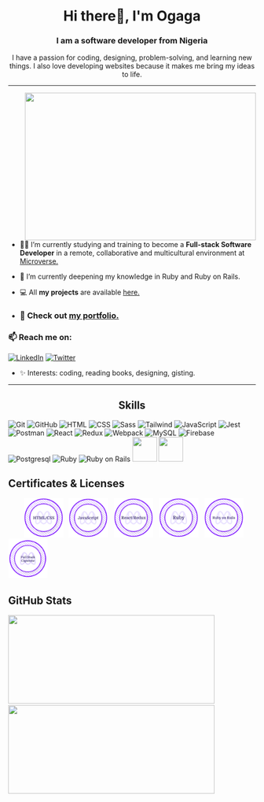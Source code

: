 <h1 align="center"> Hi there👋, I'm Ogaga</h1>
<h3 align="center">I am a software developer from Nigeria</h3>

<p align="center">I have a passion for coding, designing, problem-solving, and learning new things. I also love developing websites because it makes me bring my ideas to life.</p>

---
<img align="right" width="470px" height="300px" src="https://media.giphy.com/media/Ah3zHH7hvsSB2/giphy.gif">

- 👩‍💻 I’m currently studying and training to become a **Full-stack Software Developer** in a remote, collaborative and multicultural environment at [Microverse.](https://github.com/microverseinc)

- 🌱 I’m currently deepening my knowledge in Ruby and Ruby on Rails.

- 💻 All **my projects** are available [here.](https://github.com/Ogaga01?tab=repositories)
- ### 🚀 Check out [my portfolio.](https://ogaga.me/)

### 📫 Reach me on:

[![LinkedIn](https://img.shields.io/badge/LinkedIn-%230077B5.svg?logo=linkedin&logoColor=white)](https://www.linkedin.com/in/ogaga-iyara-0339b0105/) [![Twitter](https://img.shields.io/badge/Twitter-%231DA1F2.svg?logo=Twitter&logoColor=white)](https://twitter.com/i_ogaga_n)

- ✨ Interests: coding, reading books, designing, gisting.

---

<h2 align="center">Skills</h2>
<p align="center">
  <div>
	<img height="50" src="https://user-images.githubusercontent.com/25181517/117364277-fc4eb280-aebd-11eb-8769-a3583c6a2037.png" alt="Git" title="Git" />
	<img height="50" src="https://user-images.githubusercontent.com/25181517/117364276-fc4eb280-aebd-11eb-92ba-8a6ef74b7313.png" alt="GitHub" title="GitHub" />
	<img height="50" src="https://user-images.githubusercontent.com/25181517/117447535-f00a3a00-af3d-11eb-89bf-45aaf56dbaf1.png" alt="HTML" title="HTML" />
	<img height="50" src="https://user-images.githubusercontent.com/25181517/117447663-0fa16280-af3e-11eb-8677-bcf8e4f8e298.png" alt="CSS" title="CSS" />
	<img height="50" src="https://github.com/get-icon/geticon/raw/master/icons/sass.svg" alt="Sass" title="Sass" />
	<img height="50" src="https://raw.githubusercontent.com/michaelkolesidis/tech-icons/3f4f5fbef9a8e5dae8dc9cab983472a9222993b9/icons/tailwindcss/tailwindcss-plain.svg" alt="Tailwind" title="Tailwind" />
	<img height="50" width="50" src="https://user-images.githubusercontent.com/25181517/117447155-6a868a00-af3d-11eb-9cfe-245df15c9f3f.png" alt="JavaScript" title="JavaScript" />
	<img height="50" width="50" src="https://github.com/get-icon/geticon/raw/master/icons/jest.svg" alt="Jest" title="Jest" />
	<img height="50" width="50" src="https://user-images.githubusercontent.com/25181517/121302453-01a67f00-c8fa-11eb-8c86-2ee00734c9a8.png" alt="Postman" title="Postman" />
	<img height="50" width="50" src="https://github.com/get-icon/geticon/raw/master/icons/react.svg" alt="React" title="React" />
	<img height="50" width="50" src="https://github.com/get-icon/geticon/raw/master/icons/redux.svg" alt="Redux" title="Redux" />
	<img height="50" width="50" src="https://github.com/get-icon/geticon/raw/master/icons/webpack.svg" alt="Webpack" title="Webpack" />
	<img height="50" width="50" src="https://github.com/get-icon/geticon/raw/master/icons/mysql.svg" alt="MySQL" title="MySQL" />
	<img height="50" width="50" src="https://github.com/get-icon/geticon/raw/master/icons/firebase.svg" alt="Firebase" title="Firebase" />
	<img height="50" width="50" src="https://github.com/get-icon/geticon/raw/master/icons/postgresql.svg" alt="Postgresql" title="Postgresql" />
	<img height="50" width="50" src="https://user-images.githubusercontent.com/25181517/192603745-7d34df9e-7756-4756-a539-6a61badf7a80.png" alt="Ruby" title="Ruby" />
	<img height="50" width="50" src="https://user-images.githubusercontent.com/25181517/192603748-3ac17112-3653-4257-80da-a57334b11411.png" alt="Ruby on Rails" title="Ruby on Rails" />
	<img height="50" width="50" src="https://cdn.jsdelivr.net/gh/devicons/devicon/icons/nodejs/nodejs-original.svg" />
 	<img height="50" width="50" src="https://cdn.jsdelivr.net/gh/devicons/devicon/icons/express/express-original.svg" />
</div>
</p>
<h2 align="left">Certificates & Licenses</h2>
<p align="left">
  &nbsp; &nbsp; &nbsp; &nbsp; <a href="https://www.credential.net/ba59dc0e-d33d-48d2-a6ae-6b94736a9984#gs.2qlk0k" target="blank"><img src="./images/html-css-badge.png" width="80"></a> &nbsp; <a href="https://www.credential.net/8dc30957-8cc7-42c6-93df-43bc32535948#gs.2qll15" target="blank"><img src="./images/js-badge.png" width="80"></a> &nbsp; <a href="https://www.credential.net/7bc821c5-b53f-4769-8529-4c8f6eb45d99" target="blank"><img src="./images/react-badge.png" width="80"></a> &nbsp; <a href="https://www.credential.net/58a14aaf-67c7-42f7-9a62-e644d9cd4776#gs.2qlh91" target="blank"><img src="./images/ruby-badge.png" width="80"></a> &nbsp; <a href="https://www.credential.net/3e16ee2f-1975-4792-91dc-bb214aa46177#gs.2qof9v" target="blank"><img src="./images/ror-badge.png" width="80"></a> &nbsp; <a href="https://www.credential.net/6f15f7c4-8932-427e-936b-6095befaf6f5#gs.2qoe90" target="blank"><img src="./images/web-dev-badge.png" width="80"></a>
</p>

<h2 align ="left">GitHub Stats</h2>
<div>
  <img height="180" width="420" src="https://github-readme-stats-eight-theta.vercel.app/api?username=ogaga01&show_icons=true&theme=nightowl&count_private=true"/>
  <img height="180" width="420" src="https://github-readme-stats.vercel.app/api/top-langs/?username=ogaga01&show_icons=true&theme=nightowl&layout=compact"/>
</div>

<!--
**Ogaga01/Ogaga01** is a ✨ _special_ ✨ repository because its `README.md` (this file) appears on your GitHub profile.

Here are some ideas to get you started:

- 🔭 I’m currently working on ...
- 🌱 I’m currently learning ...
- 👯 I’m looking to collaborate on ...
- 🤔 I’m looking for help with ...
- 💬 Ask me about ...
- 📫 How to reach me: ...
- 😄 Pronouns: ...
- ⚡ Fun fact: ...
-->
